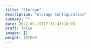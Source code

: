 ```yaml
---
title: "Storage"
description: "Storage Configuration"
summary: ""
date: 2022-06-15T17:51:47+10:00
draft: false
images: []
weight: 107000
---
```

